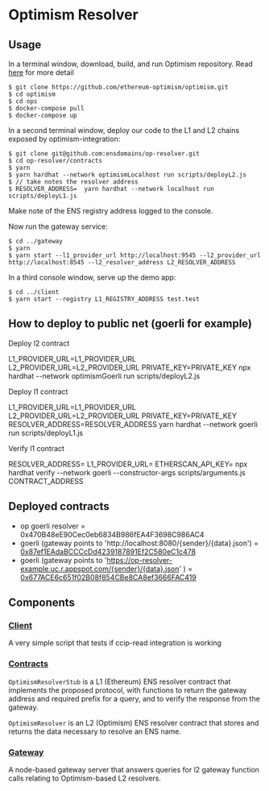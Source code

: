 # Optimism Resolver

## Usage

In a terminal window, download, build, and run Optimism repository. Read [here](https://community.optimism.io/docs/developers/build/dev-node/#setting-up-the-environment) for more detail

```
$ git clone https://github.com/ethereum-optimism/optimism.git
$ cd optimism
$ cd ops
$ docker-compose pull
$ docker-compose up
```

In a second terminal window, deploy our code to the L1 and L2 chains exposed by optimism-integration:

```
$ git clone git@github.com:ensdomains/op-resolver.git
$ cd op-resolver/contracts
$ yarn
$ yarn hardhat --network optimismLocalhost run scripts/deployL2.js
$ // take notes the resolver address
$ RESOLVER_ADDRESS=  yarn hardhat --network localhost run scripts/deployL1.js
```

Make note of the ENS registry address logged to the console.

Now run the gateway service:

```
$ cd ../gateway
$ yarn
$ yarn start --l1_provider_url http://localhost:9545 --l2_provider_url http://localhost:8545 --l2_resolver_address L2_RESOLVER_ADDRESS
```

In a third console window, serve up the demo app:

```
$ cd ../client
$ yarn start --registry L1_REGISTRY_ADDRESS test.test
```

## How to deploy to public net (goerli for example)

Deploy l2 contract

L1_PROVIDER_URL=L1_PROVIDER_URL L2_PROVIDER_URL=L2_PROVIDER_URL PRIVATE_KEY=PRIVATE_KEY
npx hardhat --network optimismGoerli run scripts/deployL2.js

Deploy l1 contract

L1_PROVIDER_URL=L1_PROVIDER_URL L2_PROVIDER_URL=L2_PROVIDER_URL PRIVATE_KEY=PRIVATE_KEY
RESOLVER_ADDRESS=RESOLVER_ADDRESS yarn hardhat --network goerli run scripts/deployL1.js

Verify l1 contract

RESOLVER_ADDRESS= L1_PROVIDER_URL= ETHERSCAN_API_KEY= npx hardhat verify --network goerli --constructor-args scripts/arguments.js CONTRACT_ADDRESS

## Deployed contracts

- op goerli resolver = 0x470B48eE90Cec0eb6834B986fEA4F3698C986AC4
- goerli (gateway points to 'http://localhost:8080/{sender}/{data}.json') = [0x87ef1EAdaBCCCcDd4239187891Ef2C580eC1c478](https://goerli.etherscan.io/address/0x87ef1EAdaBCCCcDd4239187891Ef2C580eC1c478)
- goerli (gateway points to 'https://op-resolver-example.uc.r.appspot.com/{sender}/{data}.json' ) = [0x677ACE6c651f02B08f854CBe8CA8ef3666FAC419](https://goerli.etherscan.io/address/0x677ACE6c651f02B08f854CBe8CA8ef3666FAC419)

## Components

### [Client](client)

A very simple script that tests if ccip-read integration is working

### [Contracts](contracts)

`OptimismResolverStub` is a L1 (Ethereum) ENS resolver contract that implements the proposed protocol, with
functions to return the gateway address and required prefix for a query, and to verify the response from the gateway.

`OptimismResolver` is an L2 (Optimism) ENS resolver contract that stores and returns the data necessary to resolve an ENS name.

### [Gateway](gateway)

A node-based gateway server that answers queries for l2 gateway function calls relating to Optimism-based L2 resolvers.

```

```
